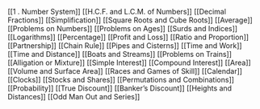 [[1 . Number System]]
[[H.C.F. and L.C.M. of Numbers]]
[[Decimal Fractions]]
[[Simplification]]
[[Square Roots and Cube Roots]]
[[Average]]
[[Problems on Numbers]]
[[Problems on Ages]]
[[Surds and Indices]]
[[Logarithms]]
[[Percentage]]
[[Profit and Loss]]
[[Ratio and Proportion]]
[[Partnership]]
[[Chain Rule]]
[[Pipes and Cisterns]]
[[Time and Work]]
[[Time and Distance]]
[[Boats and Streams]]
[[Problems on Trains]]
[[Alligation or Mixture]]
[[Simple Interest]]
[[Compound Interest]]
[[Area]]
[[Volume and Surface Area]]
[[Races and Games of Skill]]
[[Calendar]]
[[Clocks]]
[[Stocks and Shares]]
[[Permutations and Combinations]]
[[Probability]]
[[True Discount]]
[[Banker’s Discount]]
[[Heights and Distances]]
[[Odd Man Out and Series]]

